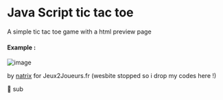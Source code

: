 # Java Script tic tac toe 
A simple tic tac toe game with a html preview page
#### Example :

![image](https://user-images.githubusercontent.com/88579983/154321400-bf639942-1db7-48e9-b714-77dee9bdc3bd.png)


by [natrix](https://github.com/natrixdev) for Jeux2Joueurs.fr (wesbite stopped so i drop my codes here !)






👀 sub 
